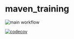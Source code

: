 # maven_training

![main workflow](https://github.com/Beskoo/maven_training/actions/workflows/build.yml/badge.svg)



[![codecov](https://codecov.io/gh/Beskoo/maven_training/branch/main/graph/badge.svg)](https://codecov.io/gh/Beskoo/maven_training)